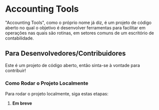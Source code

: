 # Accounting Tools

"Accounting Tools", como o próprio nome já diz, é um projeto de código aberto no qual o objetivo é desenvolver ferramentas para facilitar em operações nas quais são rotinas, em setores comuns de um escritório de contabilidade.

## Para Desenvolvedores/Contribuidores

Este é um projeto de código aberto, então sinta-se à vontade para contribuir!

### Como Rodar o Projeto Localmente

Para rodar o projeto localmente, siga estas etapas:

1. **Em breve**

